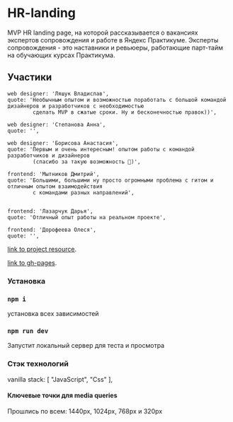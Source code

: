 # HR-landing
MVP HR landing page, на которой рассказывается о вакансиях экспертов сопровождения и работе в Яндекс Практикуме. Эксперты сопровождения - это наставники и ревьюеры, работающие парт-тайм на обучающих курсах Практикума.


## Участики
    web designer: 'Ляшук Владислав',
    quote: 'Необычным опытом и возможностью поработать с большой командой дизайнеров и разработчиков с необходимостью 
            сделать MVP в сжатые сроки. Ну и бесконечностью правок))',

    web designer: 'Степанова Анна',
    quote: '',

    web designer: 'Борисова Анастасия',
    quote: 'Первым и очень интересным! опытом работы с командой разработчиков и дизайнеров 
            (спасибо за такую возможность 🧡)',

    frontend: 'Мытников Дмитрий',
    quote: 'Большими, большими ну просто огромными проблема с гитом и отличным опытом взаимодействия
            с командами разных направлений',


    frontend: 'Лазарчук Дарья',
    quote: 'Отличный опыт работы на реальном проекте',

    frontend: 'Дорофеева Олеся',
    quote: '',


[link to project resource](https://github.com/lesjok/HR-landing).

[link to gh-pages](https://lesjok.github.io/HR-landing/).


### Установка
### `npm i`
установка всех зависимостей 

### `npm run dev`
Запустит локальный сервер для теста и просмотра


### Стэк технологий
vanilla stack: [
"JavaScript", "Css"
],

#### Ключевые точки для media queries

Прошлись по всем: 1440px, 1024px, 768px и 320px
